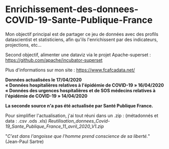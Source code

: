 # Enrichissement-des-donnees-COVID-19-Sante-Publique-France

Mon objectif principal est de partager ce jeu de données avec des profils datascientist et statisticiens, afin qu'ils l'enrichissent par des indicateurs, projections, etc...

Second objectif, alimenter une dataviz via le projet Apache-superset : https://github.com/apache/incubator-superset

Plus d'informations sur mon site : https://www.fcafcadata.net/

**Données actualisées le 17/04/2020  
« Données hospitalières relatives à l'épidémie de COVID-19 » 16/04/2020  
« Données des urgences hospitalières et de SOS médecins relatives à l'épidémie de COVID-19 » 14/04/2020**

**La seconde source n'a pas été actualisée par Santé Publique France.**

Pour simplifier l'actualisation, j'ai tout réuni dans un .zip : (métadonnés et data : .csv .ods .xls)
*Reutilisation_donnees_Covid-19_Sante_Publique_France_11_avril_2020_V1.zip*

"*C'est dans l'angoisse que l'homme prend conscience de sa liberté.*" (Jean-Paul Sartre)
